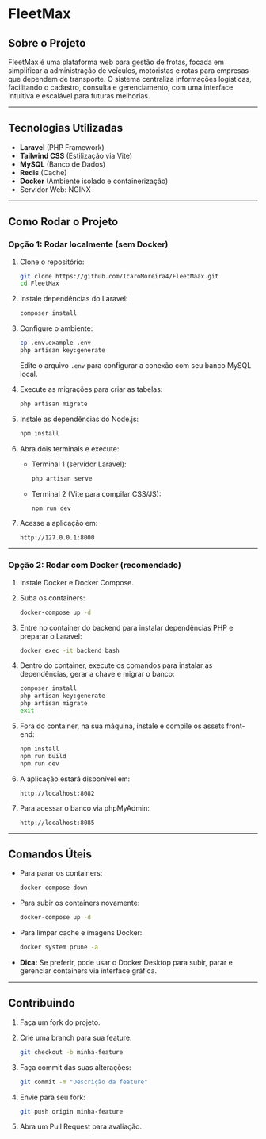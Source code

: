 # FleetMax

## Sobre o Projeto

FleetMax é uma plataforma web para gestão de frotas, focada em simplificar a administração de veículos, motoristas e rotas para empresas que dependem de transporte. O sistema centraliza informações logísticas, facilitando o cadastro, consulta e gerenciamento, com uma interface intuitiva e escalável para futuras melhorias.

---

## Tecnologias Utilizadas

* **Laravel** (PHP Framework)
* **Tailwind CSS** (Estilização via Vite)
* **MySQL** (Banco de Dados)
* **Redis** (Cache)
* **Docker** (Ambiente isolado e containerização)
* Servidor Web: NGINX

---

## Como Rodar o Projeto

### Opção 1: Rodar localmente (sem Docker)

1. Clone o repositório:

   ```bash
   git clone https://github.com/IcaroMoreira4/FleetMaax.git
   cd FleetMax
   ```

2. Instale dependências do Laravel:

   ```bash
   composer install
   ```

3. Configure o ambiente:

   ```bash
   cp .env.example .env
   php artisan key:generate
   ```

   Edite o arquivo `.env` para configurar a conexão com seu banco MySQL local.

4. Execute as migrações para criar as tabelas:

   ```bash
   php artisan migrate
   ```

5. Instale as dependências do Node.js:

   ```bash
   npm install
   ```

6. Abra dois terminais e execute:

   * Terminal 1 (servidor Laravel):

     ```bash
     php artisan serve
     ```
   * Terminal 2 (Vite para compilar CSS/JS):

     ```bash
     npm run dev
     ```

7. Acesse a aplicação em:

   ```
   http://127.0.0.1:8000
   ```

---

### Opção 2: Rodar com Docker (recomendado)

1. Instale Docker e Docker Compose.

2. Suba os containers:

   ```bash
   docker-compose up -d
   ```

3. Entre no container do backend para instalar dependências PHP e preparar o Laravel:

   ```bash
   docker exec -it backend bash
   ```

4. Dentro do container, execute os comandos para instalar as dependências, gerar a chave e migrar o banco:

   ```bash
   composer install
   php artisan key:generate
   php artisan migrate
   exit
   ```

5. Fora do container, na sua máquina, instale e compile os assets front-end:

   ```bash
   npm install
   npm run build
   npm run dev
   ```

6. A aplicação estará disponível em:

   ```
   http://localhost:8082
   ```

7. Para acessar o banco via phpMyAdmin:

   ```
   http://localhost:8085
   ```

---

## Comandos Úteis

* Para parar os containers:

  ```bash
  docker-compose down
  ```

* Para subir os containers novamente:

  ```bash
  docker-compose up -d
  ```

* Para limpar cache e imagens Docker:

  ```bash
  docker system prune -a
  ```

* **Dica:** Se preferir, pode usar o Docker Desktop para subir, parar e gerenciar containers via interface gráfica.

---

## Contribuindo

1. Faça um fork do projeto.
2. Crie uma branch para sua feature:

   ```bash
   git checkout -b minha-feature
   ```
3. Faça commit das suas alterações:

   ```bash
   git commit -m "Descrição da feature"
   ```
4. Envie para seu fork:

   ```bash
   git push origin minha-feature
   ```
5. Abra um Pull Request para avaliação.

